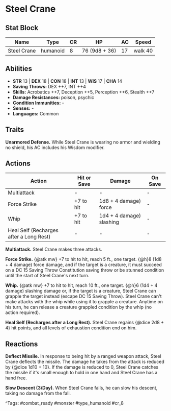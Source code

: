 # Steel Crane

## Stat Block

| Name | Type | CR | HP | AC | Speed |
|------|------|----|----|----|-------|
| Steel Crane | humanoid | 8 | 76 (9d8 + 36) | 17 | walk 40 |

## Abilities

- **STR** 13 | **DEX** 18 | **CON** 18 | **INT** 13 | **WIS** 17 | **CHA** 14
- **Saving Throws:** DEX ++7, INT ++4  
- **Skills:** Acrobatics ++7, Deception ++5, Perception ++6, Stealth ++7  
- **Damage Resistances:** poison, psychic  
- **Condition Immunities:** -  
- **Senses:** -  
- **Languages:** Common

## Traits

**Unarmored Defense.** While Steel Crane is wearing no armor and wielding no shield, his AC includes his Wisdom modifier.


## Actions

| Action | Hit or Save | Damage | On Save |
|--------|--------------|--------|----------|
| Multiattack | - | - | - |
| Force Strike | +7 to hit | 1d8 + 4 damage) force | - |
| Whip | +7 to hit | 1d4 + 4 damage) slashing | - |
| Heal Self (Recharges after a Long Rest) | - | - | - |

**Multiattack.** Steel Crane makes three attacks.

**Force Strike.** {@atk mw} +7 to hit to hit, reach 5 ft., one target. {@h}8 (1d8 + 4 damage) force damage, and if the target is a creature, it must succeed on a DC 15 Saving Throw Constitution saving throw or be stunned condition until the start of Steel Crane's next turn.

**Whip.** {@atk mw} +7 to hit to hit, reach 10 ft., one target. {@h}6 (1d4 + 4 damage) slashing damage or, if the target is a creature, Steel Crane can grapple the target instead (escape DC 15 Saving Throw). Steel Crane can't make attacks with the whip while using it to grapple a creature. Anytime on his turn, he can release a creature grappled condition by the whip (no action required).

**Heal Self (Recharges after a Long Rest).** Steel Crane regains {@dice 2d8 + 4} hit points, and all levels of exhaustion condition end on him.

## Reactions

**Deflect Missile.** In response to being hit by a ranged weapon attack, Steel Crane deflects the missile. The damage he takes from the attack is reduced by {@dice 1d10 + 10}. If the damage is reduced to 0, Steel Crane catches the missile if it's small enough to hold in one hand and Steel Crane has a hand free.

**Slow Descent (3/Day).** When Steel Crane falls, he can slow his descent, taking no damage from the fall.



^Tags: #combat_ready #monster #type_humanoid #cr_8